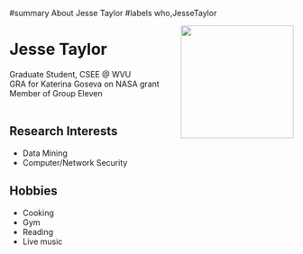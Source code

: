 ﻿#summary About Jesse Taylor
#labels who,JesseTaylor

<img width='200' align='right' src='http://ourmine.googlecode.com/svn/trunk/share/img/JesseT.jpg'>

<h1>Jesse Taylor</h1>
Graduate Student, CSEE @ WVU<br>
GRA for Katerina Goseva on NASA grant<br>
Member of Group Eleven<br>
<br>
<h2>Research Interests</h2>
<ul><li>Data Mining<br>
</li><li>Computer/Network Security</li></ul>

<h2>Hobbies</h2>
<ul><li>Cooking<br>
</li><li>Gym<br>
</li><li>Reading<br>
</li><li>Live music</li></ul>
